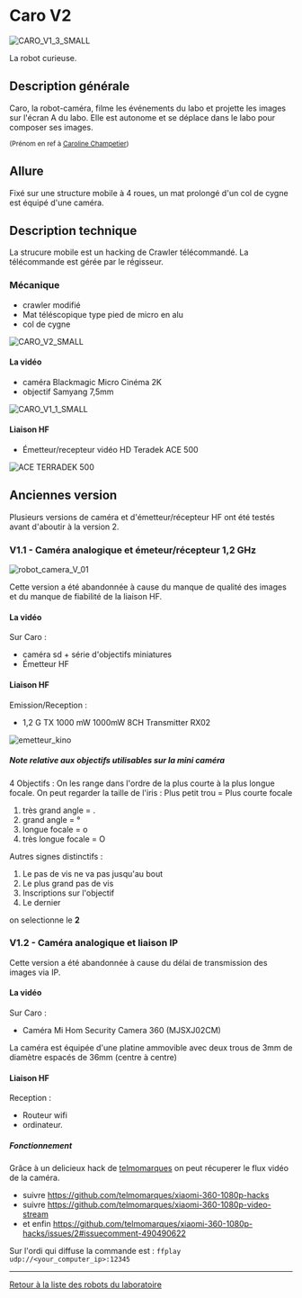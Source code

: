 # Caro V2

![CARO_V1_3_SMALL](/ressources/photos/CARO_V1_3_SMALL.jpg)

La robot curieuse.

## Description générale

Caro, la robot-caméra, filme les événements du labo et projette les images sur l'écran A du labo. Elle est autonome et se déplace dans le labo pour composer ses images.

<small>(Prénom en ref à [Caroline Champetier](https://fr.wikipedia.org/wiki/Caroline_Champetier))</small>

## Allure

Fixé sur une structure mobile à 4 roues, un mat prolongé d'un col de cygne est équipé d'une caméra.

## Description technique

La strucure mobile est un hacking de Crawler télécommandé. La télécommande est gérée par le régisseur.

### Mécanique

- crawler modifié
- Mat téléscopique type pied de micro en alu
- col de cygne

![CARO_V2_SMALL](/ressources/photos/CARO_V2_SMALL.jpg)

#### La vidéo

- caméra Blackmagic Micro Cinéma 2K
- objectif Samyang 7,5mm

![CARO_V1_1_SMALL](/ressources/photos/CARO_V1_1_SMALL.jpg)

#### Liaison HF

- Émetteur/recepteur vidéo HD Teradek ACE 500

![ACE TERRADEK 500](/ressources/photos/ACE_TERRADEK_500.jpg)

## Anciennes version

Plusieurs versions de caméra et d'émetteur/récepteur HF ont été testés avant d'aboutir à la version 2.

### V1.1 - Caméra analogique et émeteur/récepteur 1,2 GHz

![robot_camera_V_01](/ressources/photos/robot_camera_V_01.jpg)

Cette version a été abandonnée à cause du manque de qualité des images et du manque de fiabilité de la liaison HF.

#### La vidéo

Sur Caro :
- caméra sd + série d'objectifs miniatures
- Émetteur HF

#### Liaison HF

Emission/Reception :
- 1,2 G TX 1000 mW 1000mW 8CH Transmitter RX02

![emetteur_kino](/ressources/divers/emetteur_kino.jpg)

##### Note relative aux objectifs utilisables sur la mini caméra

4 Objectifs :
On les range dans l'ordre de la plus courte à la plus longue focale.
On peut regarder la taille de l'iris : Plus petit trou = Plus courte focale

1.  très grand angle = .
2.  grand angle = °
3.  longue focale = o
4.  très longue focale = O

Autres signes distinctifs :

1.  Le pas de vis ne va pas jusqu'au bout
2.  Le plus grand pas de vis
3.  Inscriptions sur l'objectif
4.  Le dernier

on selectionne le **2**

### V1.2 - Caméra analogique et liaison IP

Cette version a été abandonnée à cause du délai de transmission des images via IP.


#### La vidéo

Sur Caro :
- Caméra Mi Hom Security Camera 360 (MJSXJ02CM)

La caméra est équipée d'une platine ammovible avec deux trous de 3mm de diamètre espacés de 36mm (centre à centre)

#### Liaison HF

Reception :
- Routeur wifi
- ordinateur.

##### Fonctionnement

Grâce à un delicieux hack de [telmomarques](https://github.com/telmomarques) on peut récuperer le flux vidéo de la caméra.

- suivre https://github.com/telmomarques/xiaomi-360-1080p-hacks
- suivre https://github.com/telmomarques/xiaomi-360-1080p-video-stream
- et enfin https://github.com/telmomarques/xiaomi-360-1080p-hacks/issues/2#issuecomment-490490622

Sur l'ordi qui diffuse la commande est : `ffplay udp://<your_computer_ip>:12345`



----

[Retour à la liste des robots du laboratoire](.)
